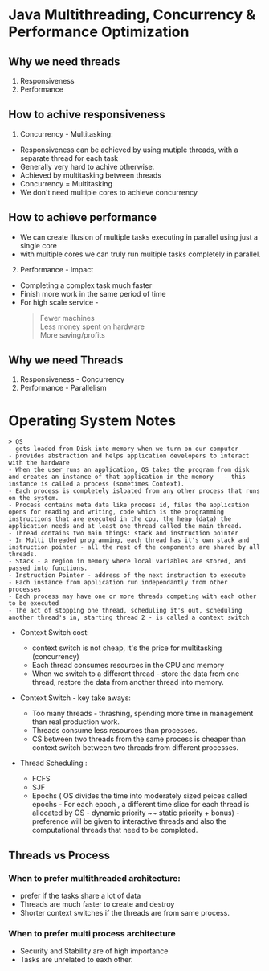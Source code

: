 # Java Multithreading, Concurrency & Performance Optimization

## Why we need threads

1. Responsiveness
2. Performance

## How to achive responsiveness

1. Concurrency - Multitasking:

* Responsiveness can be achieved by using mutiple threads, with a separate thread for each task
* Generally very hard to achive otherwise.
* Achieved by multitasking between threads
* Concurrency = Multitasking
* We don't need multiple cores to achieve concurrency



## How to achieve performance 

* We can create illusion of multiple tasks executing in parallel using just a single core
* with multiple cores we can truly run multiple tasks completely in parallel. 

2. Performance - Impact

* Completing a complex task much faster
* Finish more work in the same period of time
* For high scale service - 
    > Fewer machines  
    > Less money spent on hardware  
    > More saving/profits

## Why we need Threads

1. Responsiveness - Concurrency
2. Performance - Parallelism

# Operating System Notes

    > OS 
    - gets loaded from Disk into memory when we turn on our computer  
    - provides abstraction and helps application developers to interact with the hardware 
    - When the user runs an application, OS takes the program from disk and creates an instance of that application in the memory   - this instance is called a process (sometimes Context).  
    - Each process is completely isloated from any other process that runs on the system.  
    - Process contains meta data like process id, files the application opens for reading and writing, code which is the programming instructions that are executed in the cpu, the heap (data) the application needs and at least one thread called the main thread.  
    - Thread contains two main things: stack and instruction pointer
    - In Multi threaded programming, each thread has it's own stack and instruction pointer - all the rest of the components are shared by all threads.  
    - Stack - a region in memory where local variables are stored, and passed into functions.   
    - Instruction Pointer - address of the next instruction to execute  
    - Each instance from application run independantly from other processes
    - Each process may have one or more threads competing with each other to be executed  
    - The act of stopping one thread, scheduling it's out, scheduling another thread's in, starting thread 2 - is called a context switch  

* Context Switch cost:

    - context switch is not cheap, it's the price for multitasking (concurrency)  
    - Each thread consumes resources in the CPU and memory  
    - When we switch to a different thread - store the data from one thread, restore the data from another thread into memory.   

* Context Switch - key take aways:
    - Too many threads - thrashing, spending more time in management than real production work.  
    - Threads consume less resources than processes. 
    - CS between two threads from the same process is cheaper than context switch between two threads from different processes.  
    
* Thread Scheduling :

    - FCFS 
    - SJF
    - Epochs ( OS divides the time into moderately sized peices called epochs - For each epoch , a different time slice for each thread is allocated by OS - dynamic priority ~~  static priority + bonus) - preference will be given to interactive threads and also the computational threads that need to be completed.


## Threads vs Process


### When to prefer multithreaded architecture: 

* prefer if the tasks share a lot of data
* Threads are much faster to create and destroy
* Shorter context switches if the threads are from same process. 

### When to prefer multi process architecture

* Security and Stability are of high importance
* Tasks are unrelated to eaxh other.


